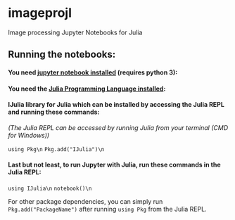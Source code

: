 # imageprojl
Image processing Jupyter Notebooks for Julia

## Running the notebooks:

#### You need [jupyter notebook installed](https://jupyter.org/install) (requires python 3):

#### You need the [Julia Programming Language installed](https://julialang.org):

#### IJulia library for Julia which can be installed by accessing the Julia REPL and running these commands:
_(The Julia REPL can be accessed by running Julia from your terminal (CMD for Windows))_

`using Pkg\n`
`Pkg.add("IJulia")\n`

#### Last but not least, to run Jupyter with Julia, run these commands in the Julia REPL:
`using IJulia\n`
`notebook()\n`

For other package dependencies, you can simply run `Pkg.add("PackageName")` after running `using Pkg` from the Julia REPL.



